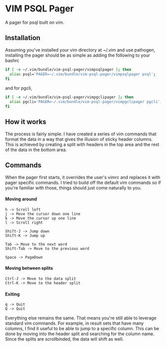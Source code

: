 # VIM PSQL Pager

A pager for psql built on vim.

## Installation
Assuming you've installed your vim directory at ~/.vim and use pathogen, installing the pager should be as simple as adding the following to your bashrc

```bash
if [ -e ~/.vim/bundle/vim-psql-pager/vimpsqlpager ]; then
  alias psql='PAGER=~/.vim/bundle/vim-psql-pager/vimpsqlpager psql';
fi
```
and for pgcli,

```bash
if [ -e ~/.vim/bundle/vim-psql-pager/vimpgclipager ]; then
  alias pgcli='PAGER=~/.vim/bundle/vim-psql-pager/vimpgclipager pgcli';
fi
```
## How it works
The process is fairly simple. I have created a series of vim commands that format the data in a way that gives the illusion of sticky header columns. This is achieved by creating a split with headers in the top area and the rest of the data in the bottom area.

## Commands
When the pager first starts, it overrides the user's vimrc and replaces it with pager specific commands. I tried to build off the default vim commands so if you're familiar with those, things should just come naturally to you.

#### Moving around
```
h -> Scroll left
j -> Move the cursor down one line
k -> Move the cursor up one line
l -> Scroll right

Shift-J -> Jump down
Shift-K -> Jump up

Tab -> Move to the next word
Shift-Tab -> Move to the previous word

Space -> PageDown
```

#### Moving between splits
```
Ctrl-J -> Move to the data split
Ctrl-K -> Move to the header split
```

#### Exiting
```
q -> Quit
Q -> Quit
```

Everything else remains the same. That means you're still able to leverage standard vim commands. For example, in result sets that have many columns, I find it useful to be able to jump to a specific column. This can be done by moving into the header split and searching for the column name. Since the splits are scrollbinded, the data will shift as well.
